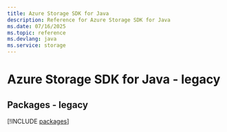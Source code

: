 ```yaml
---
title: Azure Storage SDK for Java
description: Reference for Azure Storage SDK for Java
ms.date: 07/16/2025
ms.topic: reference
ms.devlang: java
ms.service: storage
---
```

# Azure Storage SDK for Java - legacy
## Packages - legacy
[!INCLUDE [packages](storage-index.md)]